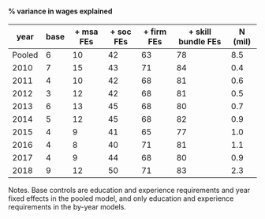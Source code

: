 #### % variance in wages explained
| year          | base          | + msa FEs | + soc FEs | + firm FEs | + skill bundle FEs | N (mil) | 
| ------------- | ------------- | --------- | --------- | ---------- | ------------------ | ------- |
| Pooled        | 6             | 10        | 42        | 63         | 78                 | 8.5     |
| 2010          | 7             | 15        | 43        | 71         | 84                 | 0.4     |
| 2011          | 4             | 10        | 42        | 68         | 81                 | 0.6     |
| 2012          | 3             | 12        | 42        | 68         | 81                 | 0.5     |
| 2013          | 6             | 13        | 45        | 68         | 80                 | 0.7     |
| 2014          | 5             | 12        | 45        | 68         | 82                 | 0.9     |
| 2015          | 4             | 9         | 41        | 65         | 77                 | 1.0     |
| 2016          | 4             | 8         | 40        | 71         | 81                 | 1.1     |
| 2017          | 4             | 9         | 44        | 68         | 80                 | 0.9     |
| 2018          | 9             | 12        | 50        | 71         | 83                 | 2.3     |

Notes. Base controls are education and experience requirements and year fixed effects in the pooled model, and only education and experience requirements in the by-year models.